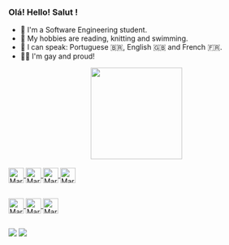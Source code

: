 ### Olá! Hello! Salut !

- 🌱 I'm a Software Engineering student.
- 🔭 My hobbies are reading, knitting and swimming.
- 👅 I can speak: Portuguese 🇧🇷, English 🇬🇧 and French 🇫🇷.
- 🏳️‍🌈 I'm gay and proud!


<div align="center">
  <a href="https://github.com/capella-marcosfilipe">
  <img height="180em" src="https://github-readme-stats.vercel.app/api?username=capella-marcosfilipe&show_icons=true&theme=vue-dark&include_all_commits=true&count_private=true"/>
</div>
<div style="display: inline_block"><br>
  <img align="center" alt="Marcos-Java" height="30" src="https://img.shields.io/badge/Java-ED8B00?style=for-the-badge&logo=openjdk&logoColor=white">
  <img align="center" alt="Marcos-Python" height="30" src="https://img.shields.io/badge/Python-3776AB?style=for-the-badge&logo=python&logoColor=white">
  <img align="center" alt="Marcos-C" height="30" src="https://img.shields.io/badge/C-00599C?style=for-the-badge&logo=c&logoColor=white">
  <img align="center" alt="Marcos-MySQL" height="30" src="https://img.shields.io/badge/MySQL-00000F?style=for-the-badge&logo=mysql&logoColor=white">
</div>  
  
  ##
  
<div> 
  <img align="center" alt="Marcos-VSC" height="30" src="https://img.shields.io/badge/Visual_Studio_Code-0078D4?style=for-the-badge&logo=visual%20studio%20code&logoColor=white">
  <img align="center" alt="Marcos-Notion" height="30" src="https://img.shields.io/badge/Notion-000000?style=for-the-badge&logo=notion&logoColor=white">
  <img align="center" alt="Marcos-Windows" height="30" src="https://img.shields.io/badge/Windows-0078D6?style=for-the-badge&logo=windows&logoColor=white"
</div>
  
  ##

<div> 
  <a href="https://www.linkedin.com/in/capella-marcosfilipe" target="_blank"><img src="https://img.shields.io/badge/-LinkedIn-%230077B5?style=for-the-badge&logo=linkedin&logoColor=white" target="_blank"></a>
  <a href = "mailto:marcoscapella@outlook.com"><img src="https://img.shields.io/badge/Microsoft_Outlook-0078D4?style=for-the-badge&logo=microsoft-outlook&logoColor=white" target="_blank"></a>
 
</div>
